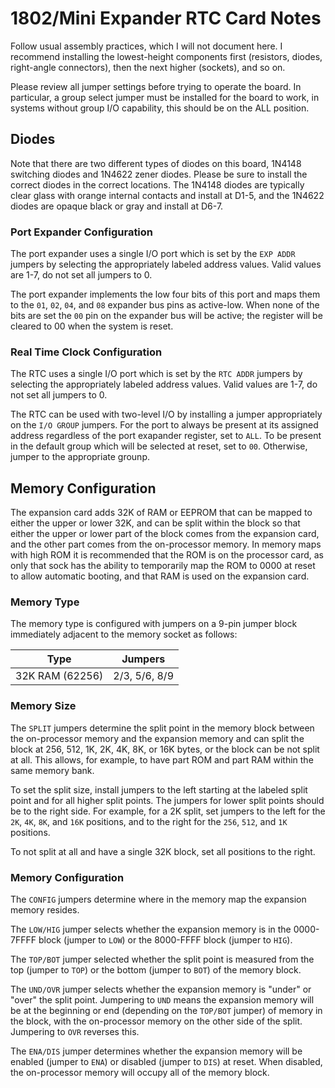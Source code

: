 # 1802/Mini Expander RTC Card Notes

Follow usual assembly practices, which I will not document here. I recommend installing the lowest-height components first (resistors, diodes, right-angle connectors), then the next higher (sockets), and so on.

Please review all jumper settings before trying to operate the board. In particular, a group select jumper must be installed for the board to work, in systems without group I/O capability, this should be on the ALL position.

## Diodes

Note that there are two different types of diodes on this board, 1N4148 switching diodes and 1N4622 zener diodes. Please be sure to install the correct diodes in the correct locations. The 1N4148 diodes are typically clear glass with orange internal contacts and install at D1-5, and the 1N4622 diodes are opaque black or gray and install at D6-7.

### Port Expander Configuration

The port expander uses a single I/O port which is set by the `EXP ADDR` jumpers by selecting the appropriately labeled address values. Valid values are 1-7, do not set all jumpers to 0.

The port expander implements the low four bits of this port and maps them to the `01`, `02`, `04`, and `08` expander bus pins as active-low. When none of the bits are set the `00` pin on the expander bus will be active; the register will be cleared to 00 when the system is reset.

### Real Time Clock Configuration

The RTC uses a single I/O port which is set by the `RTC ADDR` jumpers by selecting the appropriately labeled address values. Valid values are 1-7, do not set all jumpers to 0.

The RTC can be used with two-level I/O by installing a jumper appropriately on the `I/O GROUP` jumpers. For the port to always be present at its assigned address regardless of the port exapander register, set to `ALL`. To be present in the default group which will be selected at reset, set to `00`. Otherwise, jumper to the appropriate grounp.

## Memory Configuration

The expansion card adds 32K of RAM or EEPROM that can be mapped to either the upper or lower 32K, and can be split within the block so that either the upper or lower part of the block comes from the expansion card, and the other part comes from the on-processor memory. In memory maps with high ROM it is recommended that the ROM is on the processor card, as only that sock has the ability to temporarily map the ROM to 0000 at reset to allow automatic booting, and that RAM is used on the expansion card.

### Memory Type

The memory type is configured with jumpers on a 9-pin jumper block immediately adjacent to the memory socket as follows:

|        Type         |    Jumpers    |
|:-------------------:|:-------------:|
| 32K RAM (62256)     | 2/3, 5/6, 8/9 |

### Memory Size

The `SPLIT` jumpers determine the split point in the memory block between the on-processor memory and the expansion memory and can split the block at 256, 512, 1K, 2K, 4K, 8K, or 16K bytes, or the block can be not split at all. This allows, for example, to have part ROM and part RAM within the same memory bank.

To set the split size, install jumpers to the left starting at the labeled split point and for all higher split points. The jumpers for lower split points should be to the right side. For example, for a 2K split, set jumpers to the left for the `2K`, `4K`, `8K`, and `16K` positions, and to the right for the `256`, `512`, and `1K` positions.

To not split at all and have a single 32K block, set all positions to the right.

### Memory Configuration

The `CONFIG` jumpers determine where in the memory map the expansion memory resides.

The `LOW/HIG` jumper selects whether the expansion memory is in the 0000-7FFFF block (jumper to `LOW`) or the 8000-FFFF block (jumper to `HIG`).

The `TOP/BOT` jumper selected whether the split point is measured from the top (jumper to `TOP`) or the bottom (jumper to `BOT`) of the memory block. 

The `UND/OVR` jumper selects whether the expansion memory is "under" or "over" the split point. Jumpering to `UND` means the expansion memory will be at the beginning or end (depending on the `TOP/BOT` jumper) of memory in the block, with the on-processor memory on the other side of the split. Jumpering to `OVR` reverses this.

The `ENA/DIS` jumper determines whether the expansion memory will be enabled (jumper to `ENA`) or disabled (jumper to `DIS`) at reset. When disabled, the on-processor memory will occupy all of the memory block.


